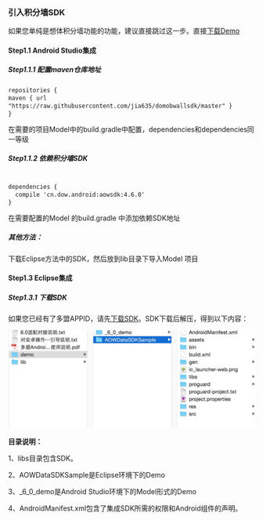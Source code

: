 ### 引入积分墙SDK

如果您单纯是想体积分墙功能的功能，建议直接跳过这一步。直接[下载Demo](https://www.pgyer.com/domobwalldemo)

#### Step1.1 Android Studio集成

##### Step1.1.1 配置maven仓库地址
```
repositories {
maven { url "https://raw.githubusercontent.com/jia635/domobwallsdk/master" }
}
```

在需要的项目Model中的build.gradle中配置，dependencies和dependencies同一等级

##### Step1.1.2 依赖积分墙SDK
```

dependencies {
  compile 'cn.dow.android:aowsdk:4.6.0'
}
```

在需要配置的Model 的build.gradle 中添加依赖SDK地址

##### **其他方法：**

下载Eclipse方法中的SDK，然后放到lib目录下导入Model 项目

#### Step1.3 Eclipse集成

##### Step1.3.1 下载SDK

如果您已经有了多盟APPID，请先[下载SDK](http://s.domob.cn/sdk/domob_android_offerwall_sdk-4.3.0.zip)。SDK下载后解压，得到以下内容：

![](/assets/sdk.png)

**目录说明：**

1、libs目录包含SDK。

2、AOWDataSDKSample是Eclipse环境下的Demo

3、\_6\_0\_demo是Android Studio环境下的Model形式的Demo

4、AndroidManifest.xml包含了集成SDK所需的权限和Android组件的声明。

##### 



